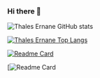 ### Hi there 👋

<!--
**ThalesErnane/ThalesErnane** is a ✨ _special_ ✨ repository because its `README.md` (this file) appears on your GitHub profile.
Here are some ideas to get you started:

- 🔭 I’m currently working on ...
- 🌱 I’m currently learning ...
- 👯 I’m looking to collaborate on ...
- 🤔 I’m looking for help with ...
- 💬 Ask me about ...
- 📫 How to reach me: ...
- 😄 Pronouns: ...
- ⚡ Fun fact: ...
-->

![Thales Ernane GitHub stats](https://github-readme-stats.vercel.app/api?username=ThalesErnane&theme=gotham&show_icons=true)


[![Thales Ernane Top Langs](https://github-readme-stats.vercel.app/api/top-langs/?username=ThalesErnane&layout=compact&theme=gotham&show_icons=true)](https://github.com/ThalesErnane)

[![Readme Card](https://github-readme-stats.vercel.app/api/pin/?username=ThalesErnane&repo=dyn-qrcode)](https://github.com/ThalesErnane/dyn-qrcode)


[![Readme Card](https://dyn-qrcode-dusky.vercel.app/api?url=https%3A%2F%2Fthales_ernane.dev)

